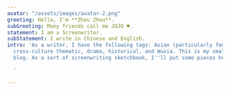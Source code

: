 ```yaml
---
avatar: "/assets/images/avatar-2.png"
greeting: Hello, I'm **Zhou Zhou**.
subGreeting: Many friends call me JOJO ♥️.
statement: I am a Screenwriter.
subStatement: I write in Chinese and English.
intro: 'As a writer, I have the following tags: Asian (particularly female) narrative,
  cross-culture thematic, drama, historical, and Wuxia. This is my small screenwriting
  blog. As a sort of screenwriting sketchbook, I''ll put some pieces here.

  '

---
```

